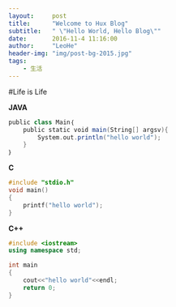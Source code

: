 ```yaml
---
layout:     post
title:      "Welcome to Hux Blog"
subtitle:   " \"Hello World, Hello Blog\""
date:       2016-11-4 11:16:00
author:     "LeoHe"
header-img: "img/post-bg-2015.jpg"
tags:
    - 生活
---
```



#Life is Life


**JAVA**
```scala
public class Main｛
	public static void main(String[] argsv){
    	System.out.println("hello world");
    }
｝
```


**C**
```cpp
#include "stdio.h"
void main()
{
	printf("hello world");
}

```
**C++**
```cpp
#include <iostream>
using namespace std;

int main
{
	cout<<"hello world"<<endl;
    return 0;
}
```

